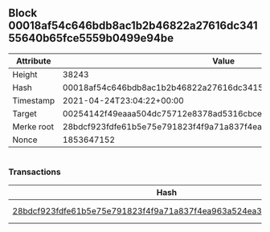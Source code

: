 ## Block 00018af54c646bdb8ac1b2b46822a27616dc34155640b65fce5559b0499e94be

Attribute | Value
--- | ---
Height | 38243
Hash | 00018af54c646bdb8ac1b2b46822a27616dc34155640b65fce5559b0499e94be
Timestamp | 2021-04-24T23:04:22+00:00
Target | 00254142f49eaaa504dc75712e8378ad5316cbcead634704b3734b6271167cc4
Merke root | 28bdcf923fdfe61b5e75e791823f4f9a71a837f4ea963a524ea392b4c47f09d5
Nonce | 1853647152

```

```

### Transactions

Hash | Amount
--- | ---
[28bdcf923fdfe61b5e75e791823f4f9a71a837f4ea963a524ea392b4c47f09d5](28bdcf923fdfe61b5e75e791823f4f9a71a837f4ea963a524ea392b4c47f09d5.md) | 10.00000000 SKEPTI 
